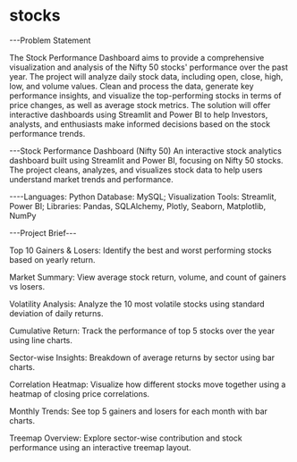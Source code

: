 # stocks
---Problem Statement

The Stock Performance Dashboard aims to provide a comprehensive visualization and analysis of the Nifty 50 stocks' performance over the past year. The project will analyze daily stock data, including open, close, high, low, and volume values. Clean and process the data, generate key performance insights, and visualize the top-performing stocks in terms of price changes, as well as average stock metrics. The solution will offer interactive dashboards using Streamlit and Power BI to help Investors, analysts, and enthusiasts make informed decisions based on the stock performance trends.

---Stock Performance Dashboard (Nifty 50)
An interactive stock analytics dashboard built using Streamlit and Power BI, focusing on Nifty 50 stocks. The project cleans, analyzes, and visualizes stock data to help users understand market trends and performance.

----Languages: Python
Database: MySQL;
Visualization Tools: Streamlit, Power BI;
Libraries: Pandas, SQLAlchemy, Plotly, Seaborn, Matplotlib, NumPy

---Project Brief---

Top 10 Gainers & Losers: Identify the best and worst performing stocks based on yearly return.

Market Summary: View average stock return, volume, and count of gainers vs losers.

Volatility Analysis: Analyze the 10 most volatile stocks using standard deviation of daily returns.

Cumulative Return: Track the performance of top 5 stocks over the year using line charts.

Sector-wise Insights: Breakdown of average returns by sector using bar charts.

Correlation Heatmap: Visualize how different stocks move together using a heatmap of closing price correlations.

Monthly Trends: See top 5 gainers and losers for each month with bar charts.

Treemap Overview: Explore sector-wise contribution and stock performance using an interactive treemap layout.

